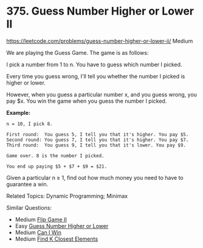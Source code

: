 # 375. Guess Number Higher or Lower II
<https://leetcode.com/problems/guess-number-higher-or-lower-ii/>
Medium

We are playing the Guess Game. The game is as follows:

I pick a number from 1 to n. You have to guess which number I picked.

Every time you guess wrong, I'll tell you whether the number I picked is higher or lower.

However, when you guess a particular number x, and you guess wrong, you pay $x. You win the game when you guess the number I picked.

**Example:**

    n = 10, I pick 8.

    First round:  You guess 5, I tell you that it's higher. You pay $5.
    Second round: You guess 7, I tell you that it's higher. You pay $7.
    Third round:  You guess 9, I tell you that it's lower. You pay $9.

    Game over. 8 is the number I picked.

    You end up paying $5 + $7 + $9 = $21.

Given a particular n ≥ 1, find out how much money you need to have to guarantee a win.

Related Topics: Dynamic Programming; Minimax

Similar Questions: 
* Medium [Flip Game II](https://leetcode.com/problems/flip-game-ii/)
* Easy [Guess Number Higher or Lower](https://leetcode.com/problems/guess-number-higher-or-lower/)
* Medium [Can I Win](https://leetcode.com/problems/can-i-win/)
* Medium [Find K Closest Elements](https://leetcode.com/problems/find-k-closest-elements/)